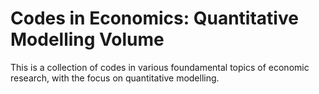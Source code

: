 
# Codes in Economics: Quantitative Modelling Volume

This is a collection of codes in various foundamental topics of economic research, with the focus on quantitative modelling.
